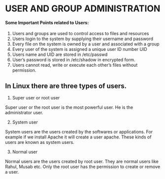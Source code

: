 # USER AND GROUP ADMINISTRATION
#### Some Important Points related to Users:
1. Users and groups are used to control access to files and resources
2. Users login to the system by supplying their username and password
3. Every file on the system is owned by a user and associated with a group
4. Every user of the system is assigned a unique user ID number UID
5. Users name and UID are stored in /etc/passwd
6. User’s password is stored in /etc/shadow in encrypted form.
7. Users cannot read, write or execute each other’s files without permission.

## In Linux there are three types of users.

1. Super user or root user
   
Super user or the root user is the most powerful user. He is the administrator user.

2. System user

System users are the users created by the softwares or applications. For example if we install
Apache it will create a user apache. These kinds of users are known as system users.

3. Normal user
   
Normal users are the users created by root user. They are normal users like Rahul, Musab etc.
Only the root user has the permission to create or remove a user.
